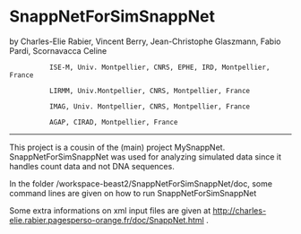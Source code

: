 # SnappNetForSimSnappNet
  by Charles-Elie Rabier, Vincent Berry, Jean-Christophe Glaszmann, Fabio Pardi, Scornavacca Celine 


              ISE-M, Univ. Montpellier, CNRS, EPHE, IRD, Montpellier, France

              LIRMM, Univ.Montpellier, CNRS, Montpellier, France

              IMAG, Univ. Montpellier, CNRS, Montpellier, France

              AGAP, CIRAD, Montpellier, France 

***********************************************************************************************************************

This project is a cousin of the (main) project MySnappNet.
SnappNetForSimSnappNet was used for analyzing simulated data since it handles count data and not DNA sequences.

In the folder /workspace-beast2/SnappNetForSimSnappNet/doc, some command lines are given on how to run  SnappNetForSimSnappNet

Some extra informations on xml input files are given at http://charles-elie.rabier.pagesperso-orange.fr/doc/SnappNet.html . 

